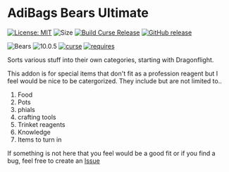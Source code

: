 # AdiBags Bears Ultimate

[![License: MIT](https://img.shields.io/badge/License-MIT-yellow.svg)](https://opensource.org/licenses/MIT)
![Size](https://img.shields.io/github/repo-size/N6REJ/AdiBags_Bears_Ultimate)
[![Build Curse Release](https://github.com/N6REJ/AdiBags_Bears_Ultimate/actions/workflows/release.yml/badge.svg)](https://github.com/N6REJ/AdiBags_Bears_Ultimate/actions/workflows/release.yml)
[![GitHub release](https://img.shields.io/github/release/N6REJ/AdiBags_Bears_Ultimate.svg)](https://GitHub.com/N6REJ/AdiBags_Bears_Ultimate/releases/)

![Bears](https://img.shields.io/badge/Supports-Dragonflight-0B68D7)
![10.0.5](https://img.shields.io/badge/Ready_for-10.0.5-darkgreen)
[![curse](https://img.shields.io/badge/Curseforge_Project_ID:-818527-purple)](https://www.curseforge.com/wow/addons/adibags_bears_Ultimate)
[![requires](https://img.shields.io/badge/Requires-AdiBags-brown)](https://www.curseforge.com/wow/addons/adibags)

Sorts various stuff into their own categories, starting with Dragonflight.

This addon is for special items that don't fit as a profession reagent but I feel would be nice to be catergorized.
They include but are not limited to..
1) Food
2) Pots
3) phials
4) crafting tools
5) Trinket reagents
6) Knowledge
7) Items to turn in

If something is not here that you feel would be a good fit or if you find a bug, feel free to create an [Issue](http://github.com/N6REJ/AdiBags_Bears_Ultimate/issues)
